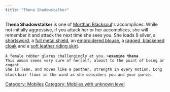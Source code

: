 ```yaml
---
title: "Thena Shadowstalker"
---
```


**Thena Shadowstalker** is one of [Morthan
Blacksoul](Morthan_Blacksoul "wikilink")'s accomplices. While not
initially aggressive, if you attack her or her accomplices, she will
remember it and attack the next time she sees you. She loads 8 silver, a
[shortsword](shortsword "wikilink"), a [full metal
shield](full_metal_shield "wikilink"), an [embroidered
blouse](embroidered_blouse "wikilink"), a [ragged, blackened
cloak](ragged,_blackened_cloak "wikilink") and a [soft leather riding
skirt](soft_leather_riding_skirt "wikilink").

`A female robber glares challengingly at you.`
`>`**`examine thena`**
`This woman seems very sure of herself, almost to the point of being arrogant.`
`She is lean, and moves like a panther, strength in every motion. Long black`
`hair flows in the wind as she considers you and your purse.`

[Category: Mobiles](Category:_Mobiles "wikilink") [Category: Mobiles
with unknown level](Category:_Mobiles_with_unknown_level "wikilink")